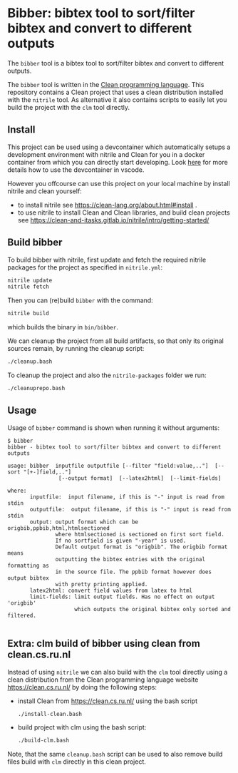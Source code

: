 # Bibber: bibtex tool to sort/filter bibtex and convert to different outputs

The `bibber` tool is a bibtex tool to sort/filter bibtex and convert to different
outputs.

The `bibber` tool is written in the
[Clean programming language](http://clean.cs.ru.nl/). This repository contains a
Clean project that uses a clean distribution installed with the `nitrile` tool. As alternative it also contains scripts to easily let you build the project with the `clm` tool directly.

## Install

This project can be used using a devcontainer which automatically setups a
development environment with nitrile and Clean for you in a docker container from
which you can directly start developing. Look
[here](https://https://github.com/harcokuppens/clean-nitrile-helloworld) for more
details how to use the devcontainer in vscode.

However you offcourse can use this project on your local machine by install nitrile
and clean yourself:

- to install nitrile see https://clean-lang.org/about.html#install .
- to use nitrile to install Clean and Clean libraries, and build clean projects see
  https://clean-and-itasks.gitlab.io/nitrile/intro/getting-started/

## Build bibber

To build bibber with nitrile, first update and fetch the required nitrile packages for the project as specified in `nitrile.yml`:

```sh
nitrile update
nitrile fetch
```

Then you can (re)build `bibber` with the command:

```sh
nitrile build
```

which builds the binary in `bin/bibber`.

We can cleanup the project from all build artifacts, so that only its original sources remain, by running the cleanup script:

```sh
./cleanup.bash
```

To cleanup the project and also the `nitrile-packages` folder we run:

```sh
./cleanuprepo.bash
```

## Usage

Usage of `bibber` command is shown when running it without arguments:

```
$ bibber
bibber - bibtex tool to sort/filter bibtex and convert to different outputs

usage: bibber  inputfile outputfile [--filter "field:value,.."]  [--sort "[+-]field,.."]
                [--output format]  [--latex2html]  [--limit-fields]

where:
       inputfile:  input filename, if this is "-" input is read from stdin
       outputfile:  output filename, if this is "-" input is read from stdin
       output: output format which can be origbib,ppbib,html,htmlsectioned
               where htmlsectioned is sectioned on first sort field.
               If no sortfield is given "-year" is used.
               Default output format is "origbib". The origbib format means
               outputting the bibtex entries with the original formatting as
               in the source file. The ppbib format however does output bibtex
               with pretty printing applied.
       latex2html: convert field values from latex to html
       limit-fields: limit output fields. Has no effect on output 'origbib'
                     which outputs the original bibtex only sorted and filtered.


```


## Extra: clm build of bibber using clean from clean.cs.ru.nl

Instead of using `nitrile` we can also build with the `clm` tool directly using a clean distribution from the Clean programming language website https://clean.cs.ru.nl/ by doing the following steps:

- install Clean from https://clean.cs.ru.nl/ using the bash script

  ```sh 
  ./install-clean.bash
  ```

- build project with clm using the bash script: 

  ```sh 
  ./build-clm.bash
  ```

Note, that the same `cleanup.bash` script can be used to also remove build files build with `clm` directly in this clean project.